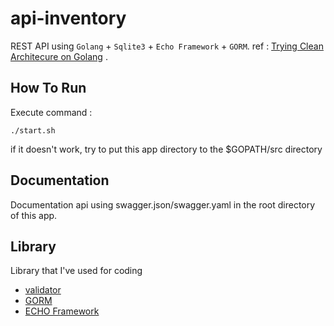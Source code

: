 
# api-inventory
REST API using `Golang` + `Sqlite3` + `Echo Framework` + `GORM`.
ref : [Trying Clean Architecure on Golang](https://hackernoon.com/golang-clean-archithecture-efd6d7c43047) .

## How To Run
Execute command :
```
./start.sh
```
if it doesn't work, try to put this app directory to the $GOPATH/src directory

## Documentation
Documentation api using swagger.json/swagger.yaml in the root directory of this app.

## Library
Library that I've used for coding
- [validator](https://github.com/go-playground/validator)
- [GORM](https://github.com/jinzhu/gorm)
- [ECHO Framework](https://github.com/labstack/echo)